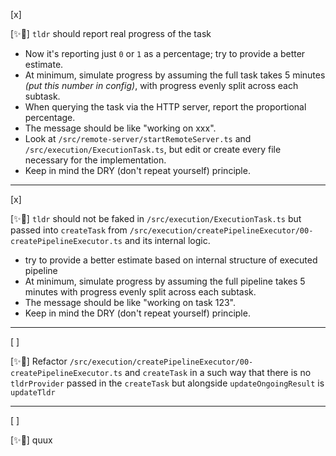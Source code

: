 [x]

[✨🍝] `tldr` should report real progress of the task

-   Now it's reporting just `0` or `1` as a percentage; try to provide a better estimate.
-   At minimum, simulate progress by assuming the full task takes 5 minutes _(put this number in config)_, with progress evenly split across each subtask.
-   When querying the task via the HTTP server, report the proportional percentage.
-   The message should be like "working on xxx".
-   Look at `/src/remote-server/startRemoteServer.ts` and `/src/execution/ExecutionTask.ts`, but edit or create every file necessary for the implementation.
-   Keep in mind the DRY (don't repeat yourself) principle.

---

[x]

[✨🍝] `tldr` should not be faked in `/src/execution/ExecutionTask.ts` but passed into `createTask` from `/src/execution/createPipelineExecutor/00-createPipelineExecutor.ts` and its internal logic.

-   try to provide a better estimate based on internal structure of executed pipeline
-   At minimum, simulate progress by assuming the full pipeline takes 5 minutes with progress evenly split across each subtask.
-   The message should be like "working on task 123".
-   Keep in mind the DRY (don't repeat yourself) principle.

---

[ ]

[✨🍝] Refactor `/src/execution/createPipelineExecutor/00-createPipelineExecutor.ts` and `createTask` in a such way that there is no `tldrProvider` passed in the `createTask` but alongside `updateOngoingResult` is `updateTldr`

---

[ ]

[✨🍝] quux
